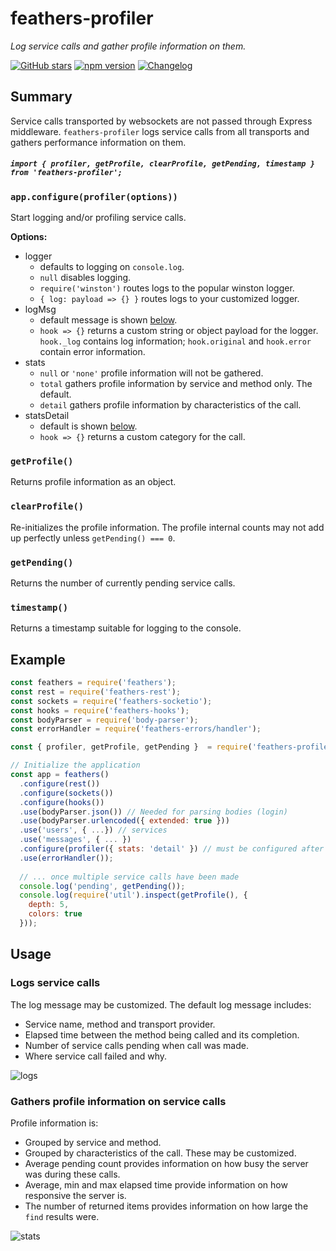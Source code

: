 # feathers-profiler
*Log service calls and gather profile information on them.*

[![GitHub stars](https://img.shields.io/github/stars/feathersjs/feathers-profiler.png?style=social&label=Star)](https://github.com/feathersjs/feathers-profiler/)
[![npm version](https://img.shields.io/npm/v/feathers-profiler.png?style=flat-square)](https://www.npmjs.com/package/feathers-profiler)
[![Changelog](https://img.shields.io/badge/changelog-.md-blue.png?style=flat-square)](https://github.com/feathersjs/feathers-profiler/blob/master/CHANGELOG.md)


## Summary

Service calls transported by websockets are not passed through Express middleware.
`feathers-profiler` logs service calls from all transports
and gathers performance information on them.

##### `import { profiler, getProfile, clearProfile, getPending, timestamp } from 'feathers-profiler';`

### `app.configure(profiler(options))`

Start logging and/or profiling service calls.

__Options:__

- logger
    - defaults to logging on `console.log`.
    - `null` disables logging.
    - `require('winston')` routes logs to the popular winston logger.
    - `{ log: payload => {} }` routes logs to your customized logger.
- logMsg
    - default message is shown [below](#logs-service-calls).
    - `hook => {}` returns a custom string or object payload for the logger.
    `hook._log` contains log information;
    `hook.original` and `hook.error` contain error information.
- stats
    - `null` or `'none'` profile information will not be gathered.
    - `total` gathers profile information by service and method only. The default.
    - `detail` gathers profile information by characteristics of the call.
- statsDetail
    - default is shown [below](#gathers-profile-information-on-service-calls).
    - `hook => {}` returns a custom category for the call.


### `getProfile()`

Returns profile information as an object.

### `clearProfile()`

Re-initializes the profile information.
The profile internal counts may not add up perfectly unless `getPending() === 0`.
    
### `getPending()`

Returns the number of currently pending service calls.

### `timestamp()`

Returns a timestamp suitable for logging to the console.

## Example

```js
const feathers = require('feathers');
const rest = require('feathers-rest');
const sockets = require('feathers-socketio');
const hooks = require('feathers-hooks');
const bodyParser = require('body-parser');
const errorHandler = require('feathers-errors/handler');

const { profiler, getProfile, getPending }  = require('feathers-profiler');

// Initialize the application
const app = feathers()
  .configure(rest())
  .configure(sockets())
  .configure(hooks())
  .use(bodyParser.json()) // Needed for parsing bodies (login)
  .use(bodyParser.urlencoded({ extended: true }))
  .use('users', { ...}) // services
  .use('messages', { ... })
  .configure(profiler({ stats: 'detail' }) // must be configured after all services
  .use(errorHandler());
  
  // ... once multiple service calls have been made
  console.log('pending', getPending());
  console.log(require('util').inspect(getProfile(), {
    depth: 5,
    colors: true
  }));
```

## Usage

### Logs service calls

The log message may be customized. The default log message includes:

- Service name, method and transport provider.
- Elapsed time between the method being called and its completion.
- Number of service calls pending when call was made.
- Where service call failed and why.

![logs](../img/profiler-log.jpg)

### Gathers profile information on service calls

Profile information is:

- Grouped by service and method.
- Grouped by characteristics of the call. These may be customized.
- Average pending count provides information on how busy the server was during these calls.
- Average, min and max elapsed time provide information on how responsive the server is.
- The number of returned items provides information on how large the `find` results were.

![stats](../img/profiler-stats.jpg)
